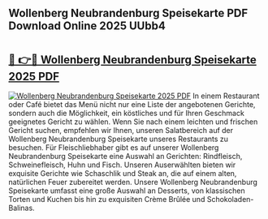 ## Wollenberg Neubrandenburg Speisekarte PDF Download Online 2025 UUbb4

# <h2><a href="http://gc9zv8.nevu.top/?p=Wollenberg+Neubrandenburg+Speisekarte">🔗 👉🔴 Wollenberg Neubrandenburg Speisekarte 2025 PDF</a></h2>

[![Wollenberg Neubrandenburg Speisekarte 2025 PDF](https://i.imgur.com/dBaPXMq.png)](http://gc9zv8.nevu.top/?p=Wollenberg+Neubrandenburg+Speisekarte)
In einem Restaurant oder Café bietet das Menü nicht nur eine Liste der angebotenen Gerichte, sondern auch die Möglichkeit, ein köstliches und für Ihren Geschmack geeignetes Gericht zu wählen. Wenn Sie nach einem leichten und frischen Gericht suchen, empfehlen wir Ihnen, unseren Salatbereich auf der Wollenberg Neubrandenburg Speisekarte unseres Restaurants zu besuchen. Für Fleischliebhaber gibt es auf unserer Wollenberg Neubrandenburg Speisekarte eine Auswahl an Gerichten: Rindfleisch, Schweinefleisch, Huhn und Fisch. Unseren Auserwählten bieten wir exquisite Gerichte wie Schaschlik und Steak an, die auf einem alten, natürlichen Feuer zubereitet werden. Unsere Wollenberg Neubrandenburg Speisekarte umfasst eine große Auswahl an Desserts, von klassischen Torten und Kuchen bis hin zu exquisiten Crème Brûlée und Schokoladen-Balinas.
